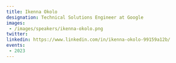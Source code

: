```yaml
---
title: Ikenna Okolo
designation: Technical Solutions Engineer at Google
images:
 - /images/speakers/ikenna-okolo.png
twitter: 
linkedin: https://www.linkedin.com/in/ikenna-okolo-99159a12b/
events:
 - 2023
---
```


